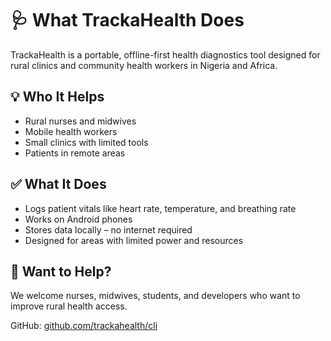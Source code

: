 # 🩺 What TrackaHealth Does

TrackaHealth is a portable, offline-first health diagnostics tool designed for rural clinics and community health workers in Nigeria and Africa.

## 💡 Who It Helps
- Rural nurses and midwives  
- Mobile health workers  
- Small clinics with limited tools  
- Patients in remote areas  

## ✅ What It Does
- Logs patient vitals like heart rate, temperature, and breathing rate  
- Works on Android phones  
- Stores data locally – no internet required  
- Designed for areas with limited power and resources  

## 🤝 Want to Help?
We welcome nurses, midwives, students, and developers who want to improve rural health access.

GitHub: [github.com/trackahealth/cli](https://github.com/trackahealth/cli) 

